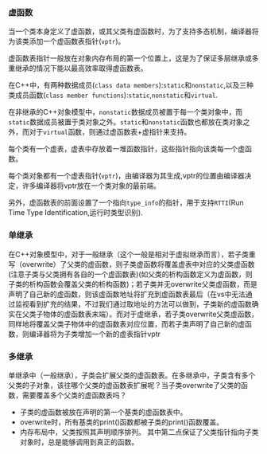 ### 虚函数

当一个类本身定义了虚函数，或其父类有虚函数时，为了支持多态机制，编译器将为该类添加一个虚函数表指针(`vptr`)。

虚函数表指针一般放在对象内存布局的第一个位置上，这是为了保证多层继承或多重继承的情况下能以最高效率取得虚函数表。

在C++中，有两种数据成员(`class data members`):`static`和`nonstatic`,以及三种类成员函数(`class member functions`):`static`,`nonstatic`和`virtual`.

在非继承的C++对象模型中，`nonstatic`数据成员被置于每一个类对象中，而`static`数据成员被置于类对象之外。`static`和`nonstatic`函数也都放在类对象之外，而对于`virtual`函数，则通过虚函数表+虚指针来支持。

每个类有一个虚表，虚表中存放着一堆函数指针，这些指针指向该类每一个虚函数。

每个类对象都有一个虚表指针(`vptr`)，由编译器为其生成,vptr的位置由编译器决定，许多编译器将vptr放在一个类对象的最前端。

另外，虚函数表的前面设置了一个指向`type_info`的指针，用于支持`RTTI`(Run Time Type Identification,运行时类型识别).

### 单继承

在C++对象模型中，对于一般继承（这个一般是相对于虚拟继承而言），若子类重写（overwrite）了父类的虚函数，则子类虚函数将覆盖虚表中对应的父类虚函数(注意子类与父类拥有各自的一个虚函数表)(如父类的析构函数定义为虚函数，则子类的析构函数会覆盖父类的析构函数)；若子类并无overwrite父类虚函数，而是声明了自己新的虚函数，则该虚函数地址将扩充到虚函数表最后（在vs中无法通过监视看到扩充的结果，不过我们通过取地址的方法可以做到，子类新的虚函数确实在父类子物体的虚函数表末端）。而对于虚继承，若子类overwrite父类虚函数，同样地将覆盖父类子物体中的虚函数表对应位置，而若子类声明了自己新的虚函数，则编译器将为子类增加一个新的虚表指针vptr

### 多继承

单继承中（一般继承），子类会扩展父类的虚函数表。在多继承中，子类含有多个父类的子对象，该往哪个父类的虚函数表扩展呢？当子类overwrite了父类的函数，需要覆盖多个父类的虚函数表吗？

* 子类的虚函数被放在声明的第一个基类的虚函数表中。
* overwrite时，所有基类的print()函数都被子类的print()函数覆盖。
* 内存布局中，父类按照其声明顺序排列。
其中第二点保证了父类指针指向子类对象时，总是能够调用到真正的函数。